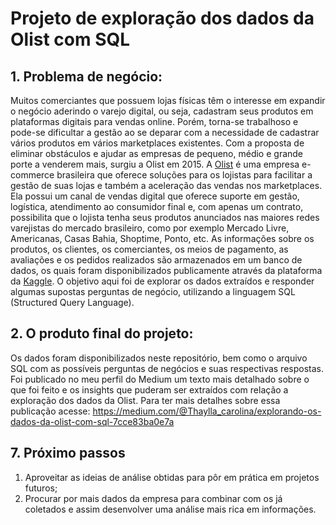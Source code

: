 # Projeto de exploração dos dados da Olist com SQL

## 1. Problema de negócio:
Muitos comerciantes que possuem lojas físicas têm o interesse em expandir o negócio aderindo o varejo digital, ou seja, cadastram seus produtos em plataformas digitais para vendas online. Porém, torna-se trabalhoso e pode-se dificultar a gestão ao se deparar com a necessidade de cadastrar vários produtos em vários marketplaces existentes. Com a proposta de eliminar obstáculos e ajudar as empresas de pequeno, médio e grande porte a venderem mais, surgiu a Olist em 2015.
A [Olist](https://olist.com/blog/pt/olist/casos-de-uso/o-que-e-olist/) é uma empresa e-commerce brasileira que oferece soluções para os lojistas para facilitar a gestão de suas lojas e também a aceleração das vendas nos marketplaces. Ela possui um canal de vendas digital que oferece suporte em gestão, logística, atendimento ao consumidor final e, com apenas um contrato, possibilita que o lojista tenha seus produtos anunciados nas maiores redes varejistas do mercado brasileiro, como por exemplo Mercado Livre, Americanas, Casas Bahia, Shoptime, Ponto, etc.
As informações sobre os produtos, os clientes, os comerciantes, os meios de pagamento, as avaliações e os pedidos realizados são armazenados em um banco de dados, os quais foram disponibilizados publicamente através da plataforma da [Kaggle](https://www.kaggle.com/datasets/olistbr/brazilian-ecommerce?select=olist_customers_dataset.csv). O objetivo aqui foi de explorar os dados extraídos e responder algumas supostas perguntas de negócio, utilizando a linguagem SQL (Structured Query Language).

## 2. O produto final do projeto:
Os dados foram disponibilizados neste repositório, bem como o arquivo SQL com as possíveis perguntas de negócios e suas respectivas respostas. Foi publicado no meu perfil do Medium um texto mais detalhado sobre o que foi feito e os insights que puderam ser extraídos com relação a exploração dos dados da Olist. Para ter mais detalhes sobre essa publicação acesse: https://medium.com/@Thaylla_carolina/explorando-os-dados-da-olist-com-sql-7cce83ba0e7a 

## 7. Próximo passos
1. Aproveitar as ideias de análise obtidas para pôr em prática em projetos futuros;
2. Procurar por mais dados da empresa para combinar com os já coletados e assim desenvolver uma análise mais rica em informações.
